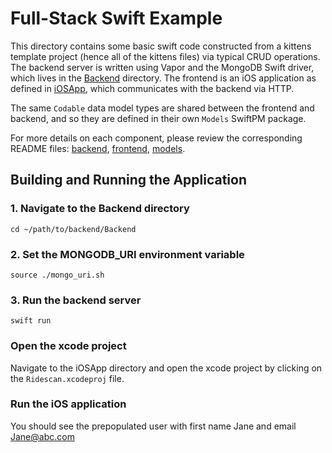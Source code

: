 # Full-Stack Swift Example

This directory contains some basic swift code constructed from a kittens template project (hence all of the kittens files) via typical CRUD operations. The backend server is written using Vapor and the MongoDB Swift driver, which lives in the [Backend](./Backend) directory. The frontend is an iOS application as defined in [iOSApp](./iOSApp), which communicates with the backend via HTTP. 

The same `Codable` data model types are shared between the frontend and backend, and so they are defined in their own `Models` SwiftPM package.

For more details on each component, please review the corresponding README files: [backend](./Backend/README.md), [frontend](./iOSApp/README.md), [models](./Models/README.md).

## Building and Running the Application

### 1. Navigate to the Backend directory
```
cd ~/path/to/backend/Backend
```
### 2. Set the MONGODB_URI environment variable
```
source ./mongo_uri.sh
``` 
### 3. Run the backend server 
```
swift run
``` 
### Open the xcode project
Navigate to the iOSApp directory and open the xcode project by clicking on the `Ridescan.xcodeproj` file.

### Run the iOS application
You should see the prepopulated user with first name Jane and email Jane@abc.com


